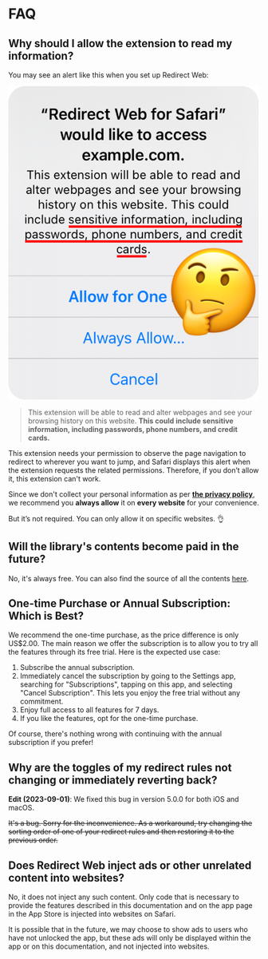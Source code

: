 # FAQ

## Why should I allow the extension to read my information?

You may see an alert like this when you set up Redirect Web:

![](./assets/prepareExtensionPermissionAlert@3x.png ':size=200')

> This extension will be able to read and alter webpages and see your browsing history on this website. **This could include sensitive information, including passwords, phone numbers, and credit cards.**

This extension needs your permission to observe the page navigation to redirect to wherever you want to jump, and Safari displays this alert when the extension requests the related permissions. Therefore, if you don’t allow it, this extension can't work.

Since we don't collect your personal information as per **[the privacy policy](./privacy-policy)**, we recommend you **always allow** it on **every website** for your convenience.

But it’s not required. You can only allow it on specific websites. 👌

## Will the library's contents become paid in the future?

No, it's always free. You can also find the source of all the contents [here](https://github.com/mshibanami/redirect-web/tree/main/docs/library).

## One-time Purchase or Annual Subscription: Which is Best?

We recommend the one-time purchase, as the price difference is only US$2.00.
The main reason we offer the subscription is to allow you to try all the features through its free trial. Here is the expected use case:

1. Subscribe the annual subscription.
2. Immediately cancel the subscription by going to the Settings app, searching for "Subscriptions", tapping on this app, and selecting "Cancel Subscription". This lets you enjoy the free trial without any commitment.
3. Enjoy full access to all features for 7 days.
4. If you like the features, opt for the one-time purchase.

Of course, there's nothing wrong with continuing with the annual subscription if you prefer!

## Why are the toggles of my redirect rules not changing or immediately reverting back?

**Edit (2023-09-01)**: We fixed this bug in version 5.0.0 for both iOS and macOS.

~~It's a bug. Sorry for the inconvenience. As a workaround, try changing the sorting order of one of your redirect rules and then restoring it to the previous order.~~

## Does Redirect Web inject ads or other unrelated content into websites?

No, it does not inject any such content. Only code that is necessary to provide the features described in this documentation and on the app page in the App Store is injected into websites on Safari.

It is possible that in the future, we may choose to show ads to users who have not unlocked the app, but these ads will only be displayed within the app or on this documentation, and not injected into websites.
